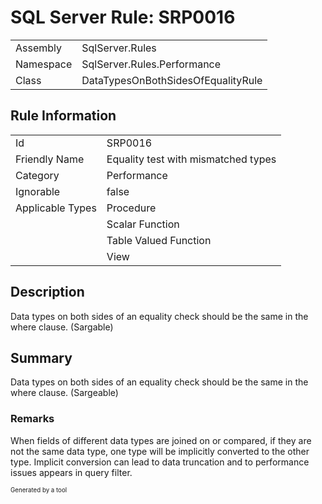 ﻿# SQL Server Rule: SRP0016
  
|    |    |
|----|----|
| Assembly | SqlServer.Rules |
| Namespace | SqlServer.Rules.Performance |
| Class | DataTypesOnBothSidesOfEqualityRule |
  
## Rule Information
  
|    |    |
|----|----|
| Id | SRP0016 |
| Friendly Name | Equality test with mismatched types |
| Category | Performance |
| Ignorable | false |
| Applicable Types | Procedure  |
|   | Scalar Function |
|   | Table Valued Function |
|   | View |
  
## Description
  
Data types on both sides of an equality check should be the same in the where clause. (Sargable)
  
## Summary
  
Data types on both sides of an equality check should be the same in the where clause.  (Sargeable)
  
### Remarks
  
When fields of different data types are joined on or compared, if they are not the same data
type, one type will be implicitly converted to the other type. Implicit conversion can lead
to data truncation and to performance issues appears in query filter.
  
<sub><sup>Generated by a tool</sup></sub>

